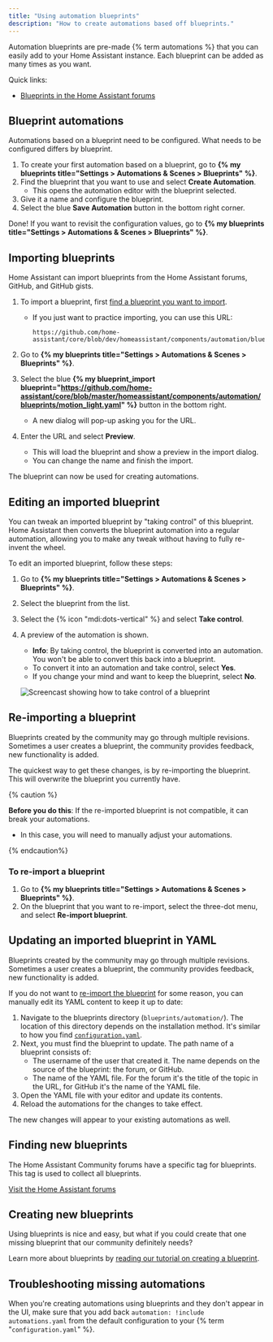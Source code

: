 ```yaml
---
title: "Using automation blueprints"
description: "How to create automations based off blueprints."
---
```


Automation blueprints are pre-made {% term automations %} that you can easily add to your Home Assistant instance. Each blueprint can be added as many times as you want.

Quick links:

- [Blueprints in the Home Assistant forums][blueprint-forums]

## Blueprint automations

Automations based on a blueprint need to be configured. What needs to be configured differs by blueprint.

1. To create your first automation based on a blueprint, go to **{% my blueprints title="Settings > Automations & Scenes > Blueprints" %}**.
2. Find the blueprint that you want to use and select **Create Automation**.
   - This opens the automation editor with the blueprint selected.
3. Give it a name and configure the blueprint.
4. Select the blue **Save Automation** button in the bottom right corner.

Done! If you want to revisit the configuration values, go to **{% my blueprints title="Settings > Automations & Scenes > Blueprints" %}**.

## Importing blueprints

Home Assistant can import blueprints from the Home Assistant forums, GitHub, and GitHub gists.

1. To import a blueprint, first [find a blueprint you want to import][blueprint-forums].
   - If you just want to practice importing, you can use this URL:

      ```text
      https://github.com/home-assistant/core/blob/dev/homeassistant/components/automation/blueprints/motion_light.yaml
      ```

2. Go to **{% my blueprints title="Settings > Automations & Scenes > Blueprints" %}**.
3. Select the blue **{% my blueprint_import blueprint="https://github.com/home-assistant/core/blob/master/homeassistant/components/automation/blueprints/motion_light.yaml" %}** button in the bottom right.
   - A new dialog will pop-up asking you for the URL.
4. Enter the URL and select **Preview**.
   - This will load the blueprint and show a preview in the import dialog.
   - You can change the name and finish the import.

The blueprint can now be used for creating automations.

## Editing an imported blueprint

You can tweak an imported blueprint by "taking control" of this blueprint. Home Assistant then converts the blueprint automation into a regular automation, allowing you to make any tweak without having to fully re-invent the wheel.

To edit an imported blueprint, follow these steps:

1. Go to **{% my blueprints title="Settings > Automations & Scenes > Blueprints" %}**.
2. Select the blueprint from the list.
3. Select the {% icon "mdi:dots-vertical" %} and select **Take control**.
4. A preview of the automation is shown.
   - **Info**: By taking control, the blueprint is converted into an automation. You won't be able to convert this back into a blueprint.
   - To convert it into an automation and take control, select **Yes**.
   - If you change your mind and want to keep the blueprint, select **No**.

   ![Screencast showing how to take control of a blueprint](/images/blueprints/blueprint_take_control.webp)

## Re-importing a blueprint

Blueprints created by the community may go through multiple revisions. Sometimes a user creates a blueprint,
the community provides feedback, new functionality is added.

The quickest way to get these changes, is by re-importing the blueprint. This will overwrite the blueprint you currently have.

{% caution %}

**Before you do this**: If the re-imported blueprint is not compatible, it can break your automations.

- In this case, you will need to manually adjust your automations.

{% endcaution%}

### To re-import a blueprint

1. Go to **{% my blueprints title="Settings > Automations & Scenes > Blueprints" %}**.
2. On the blueprint that you want to re-import, select the three-dot menu, and select **Re-import blueprint**.

## Updating an imported blueprint in YAML

Blueprints created by the community may go through multiple revisions. Sometimes a user creates a blueprint,
the community provides feedback, new functionality is added.

If you do not want to [re-import the blueprint](/docs/automation/using_blueprints/#re-importing-a-blueprint) for some reason, you can manually edit
its YAML content to keep it up to date:

1. Navigate to the blueprints directory (`blueprints/automation/`).
   The location of this directory depends on the installation method. It's
   similar to how you find [`configuration.yaml`](/docs/configuration/#editing-configurationyaml).
2. Next, you must find the blueprint to update. The path name of a blueprint consists of:
   - The username of the user that created it. The name depends on the source of the blueprint:
     the forum, or GitHub.
   - The name of the YAML file. For the forum it's the title of the topic in the URL, for GitHub
     it's the name of the YAML file.
3. Open the YAML file with your editor and update its contents.
4. Reload the automations for the changes to take effect.

The new changes will appear to your existing automations as well.

## Finding new blueprints

The Home Assistant Community forums have a specific tag for blueprints. This tag is used to collect all blueprints.

[Visit the Home Assistant forums][blueprint-forums]

[blueprint-forums]: /get-blueprints

## Creating new blueprints

Using blueprints is nice and easy, but what if you could create that one missing
blueprint that our community definitely needs?

Learn more about blueprints by [reading our tutorial on creating a blueprint](/docs/blueprint/tutorial/).

## Troubleshooting missing automations

When you're creating automations using blueprints and they don't appear in the UI, make sure that you add back `automation: !include automations.yaml` from the default configuration to your {% term "`configuration.yaml`" %}.
